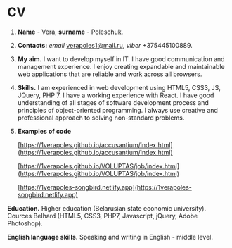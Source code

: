 CV
===

1. **Name** - Vera, **surname** - Poleschuk.
2. **Contacts:** *email* verapoles1@mail.ru, *viber* +375445100889.
3. **My aim.** I want to develop myself in IT. I have good communication and management experience. I enjoy creating expandable and maintainable web applications that are reliable and work across all browsers.
4. **Skills.** I am experienced in web development using HTML5, CSS3, JS, JQuery, PHP 7. I have a working experience with React. I have good understanding of all stages of software development process and principles of object-oriented programming. I always use creative and professional approach to solving non-standard problems.
5. **Examples of code**

    [https://1verapoles.github.io/accusantium/index.html](https://1verapoles.github.io/accusantium/index.html)

    [https://1verapoles.github.io/VOLUPTAS/job/index.html](https://1verapoles.github.io/VOLUPTAS/job/index.html)

    [https://1verapoles-songbird.netlify.app](https://1verapoles-songbird.netlify.app)

  **Education.** Higher education (Belarusian state economic university). Cources Belhard (HTML5, CSS3, PHP7, Javascript, jQuery, Adobe Photoshop).
  
  **English language skills.**  Speaking and writing in English - middle level.
